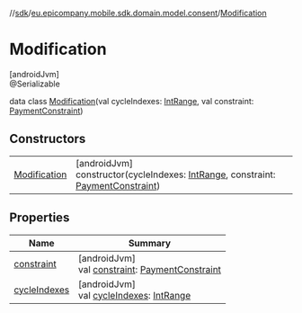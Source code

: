 //[sdk](../../../index.md)/[eu.epicompany.mobile.sdk.domain.model.consent](../index.md)/[Modification](index.md)

# Modification

[androidJvm]\
@Serializable

data class [Modification](index.md)(val cycleIndexes: [IntRange](https://kotlinlang.org/api/latest/jvm/stdlib/kotlin.ranges/-int-range/index.html), val constraint: [PaymentConstraint](../-payment-constraint/index.md))

## Constructors

| | |
|---|---|
| [Modification](-modification.md) | [androidJvm]<br>constructor(cycleIndexes: [IntRange](https://kotlinlang.org/api/latest/jvm/stdlib/kotlin.ranges/-int-range/index.html), constraint: [PaymentConstraint](../-payment-constraint/index.md)) |

## Properties

| Name | Summary |
|---|---|
| [constraint](constraint.md) | [androidJvm]<br>val [constraint](constraint.md): [PaymentConstraint](../-payment-constraint/index.md) |
| [cycleIndexes](cycle-indexes.md) | [androidJvm]<br>val [cycleIndexes](cycle-indexes.md): [IntRange](https://kotlinlang.org/api/latest/jvm/stdlib/kotlin.ranges/-int-range/index.html) |
